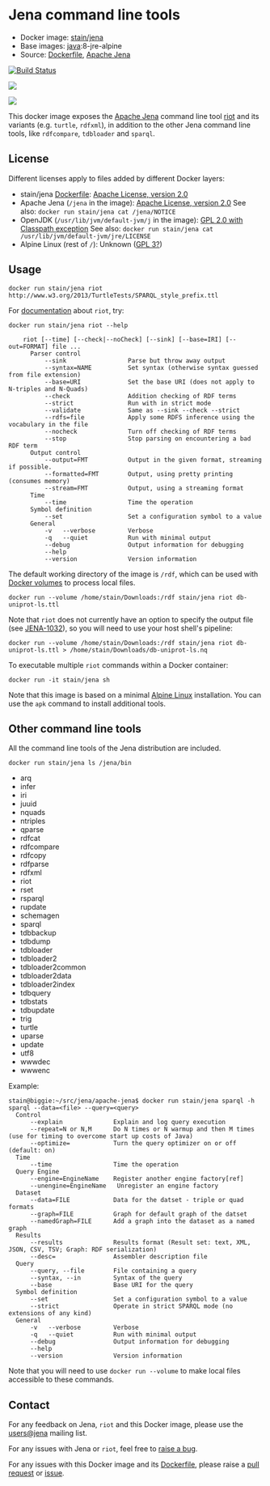 # Jena command line tools

* Docker image: [stain/jena](https://hub.docker.com/r/stain/jena/)
* Base images: [java](https://hub.docker.com/r/_/java/):8-jre-alpine
* Source: [Dockerfile](https://github.com/stain/jena-docker/blob/master/jena/Dockerfile), [Apache Jena](http://jena.apache.org/download/)


[![Build Status](https://travis-ci.org/stain/jena-docker.svg)](https://travis-ci.org/stain/jena-docker)

[![](https://images.microbadger.com/badges/image/stain/jena.svg)](https://microbadger.com/images/stain/jena "Get your own image badge on microbadger.com")

[![](https://images.microbadger.com/badges/version/stain/jena.svg)](https://microbadger.com/images/stain/jena "Get your own version badge on microbadger.com")

This docker image exposes the [Apache Jena](https://jena.apache.org/)
command line tool [riot](https://jena.apache.org/documentation/io/#command-line-tools)
and its variants (e.g. `turtle`, `rdfxml`), in addition to the other Jena
command line tools, like `rdfcompare`, `tdbloader` and `sparql`.

## License

Different licenses apply to files added by different Docker layers:

* stain/jena [Dockerfile](https://github.com/stain/jena-docker): [Apache License, version 2.0](http://www.apache.org/licenses/LICENSE-2.0)
* Apache Jena (`/jena` in the image): [Apache License, version 2.0](http://www.apache.org/licenses/LICENSE-2.0)
  See also: `docker run stain/jena cat /jena/NOTICE`
* OpenJDK (`/usr/lib/jvm/default-jvm/j` in the image): [GPL 2.0 with Classpath exception](http://openjdk.java.net/legal/gplv2+ce.html)
  See also: `docker run stain/jena cat /usr/lib/jvm/default-jvm/jre/LICENSE`
* Alpine Linux (rest of `/`): Unknown ([GPL 3?](http://www.gnu.org/licenses/gpl-3.0))

## Usage

    docker run stain/jena riot http://www.w3.org/2013/TurtleTests/SPARQL_style_prefix.ttl

For [documentation](https://jena.apache.org/documentation/io/#command-line-tools)
about `riot`, try:

    docker run stain/jena riot --help

```
    riot [--time] [--check|--noCheck] [--sink] [--base=IRI] [--out=FORMAT] file ...
      Parser control
          --sink                 Parse but throw away output
          --syntax=NAME          Set syntax (otherwise syntax guessed from file extension)
          --base=URI             Set the base URI (does not apply to N-triples and N-Quads)
          --check                Addition checking of RDF terms
          --strict               Run with in strict mode
          --validate             Same as --sink --check --strict
          --rdfs=file            Apply some RDFS inference using the vocabulary in the file
          --nocheck              Turn off checking of RDF terms
          --stop                 Stop parsing on encountering a bad RDF term
      Output control
          --output=FMT           Output in the given format, streaming if possible.
          --formatted=FMT        Output, using pretty printing (consumes memory)
          --stream=FMT           Output, using a streaming format
      Time
          --time                 Time the operation
      Symbol definition
          --set                  Set a configuration symbol to a value
      General
          -v   --verbose         Verbose
          -q   --quiet           Run with minimal output
          --debug                Output information for debugging
          --help
          --version              Version information
```

The default working directory of the image is `/rdf`, which can be used with
[Docker volumes](https://docs.docker.com/userguide/dockervolumes/) to
process local files.

    docker run --volume /home/stain/Downloads:/rdf stain/jena riot db-uniprot-ls.ttl

Note that `riot` does not currently have an option to specify the
output file (see [JENA-1032](https://issues.apache.org/jira/browse/JENA-1032)),
so you will need to use your host shell's
pipeline:

    docker run --volume /home/stain/Downloads:/rdf stain/jena riot db-uniprot-ls.ttl > /home/stain/Downloads/db-uniprot-ls.nq

To executable multiple `riot` commands within a Docker container:

    docker run -it stain/jena sh

Note that this image is based on a minimal
[Alpine Linux](http://alpinelinux.org/) installation. You can use
the `apk` command to install additional tools.


## Other command line tools

All the command line tools of the Jena distribution are included.

    docker run stain/jena ls /jena/bin

- arq
- infer
- iri
- juuid
- nquads
- ntriples
- qparse
- rdfcat
- rdfcompare
- rdfcopy
- rdfparse
- rdfxml
- riot
- rset
- rsparql
- rupdate
- schemagen
- sparql
- tdbbackup
- tdbdump
- tdbloader
- tdbloader2
- tdbloader2common
- tdbloader2data
- tdbloader2index
- tdbquery
- tdbstats
- tdbupdate
- trig
- turtle
- uparse
- update
- utf8
- wwwdec
- wwwenc

Example:

```
stain@biggie:~/src/jena/apache-jena$ docker run stain/jena sparql -h
sparql --data=<file> --query=<query>
  Control
      --explain              Explain and log query execution
      --repeat=N or N,M      Do N times or N warmup and then M times (use for timing to overcome start up costs of Java)
      --optimize=            Turn the query optimizer on or off (default: on)
  Time
      --time                 Time the operation
  Query Engine
      --engine=EngineName    Register another engine factory[ref]
      --unengine=EngineName   Unregister an engine factory
  Dataset
      --data=FILE            Data for the datset - triple or quad formats
      --graph=FILE           Graph for default graph of the datset
      --namedGraph=FILE      Add a graph into the dataset as a named graph
  Results
      --results              Results format (Result set: text, XML, JSON, CSV, TSV; Graph: RDF serialization)
      --desc=                Assembler description file
  Query
      --query, --file        File containing a query
      --syntax, --in         Syntax of the query
      --base                 Base URI for the query
  Symbol definition
      --set                  Set a configuration symbol to a value
      --strict               Operate in strict SPARQL mode (no extensions of any kind)
  General
      -v   --verbose         Verbose
      -q   --quiet           Run with minimal output
      --debug                Output information for debugging
      --help
      --version              Version information
```

Note that you will need to use `docker run --volume` to make local files accessible to these commands.

## Contact

For any feedback on Jena, `riot` and this Docker image, please use
the [users@jena](https://jena.apache.org/help_and_support/)
mailing list.

For any issues with Jena or `riot`, feel free to
[raise a bug](https://jena.apache.org/help_and_support/bugs_and_suggestions.html).

For any issues with this Docker image
and its [Dockerfile](https://github.com/stain/jena-docker/),
please raise a [pull request](https://github.com/stain/jena-docker/pulls) or
[issue](https://github.com/stain/jena-docker/issues).

